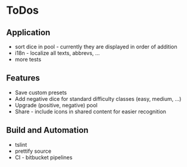 # ToDos

## Application
* sort dice in pool - currently they are displayed in order of addition
* i18n - localize all texts, abbrevs, ...
* more tests

## Features
* Save custom presets
* Add negative dice for standard difficulty classes (easy, medium, ...)
* Upgrade (positive, negative) pool
* Share - include icons in shared content for easier recognition

## Build and Automation
* tslint
* prettify source
* CI - bitbucket pipelines
  